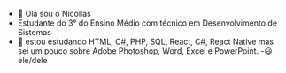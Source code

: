 - 👋 Olá sou o Nicollas
- Estudante do 3° do Ensino Médio com técnico em Desenvolvimento de Sistemas
- 📒 estou estudando HTML, C#, PHP, SQL, React, C#, React Native mas
sei um pouco sobre Adobe Photoshop, Word, Excel e PowerPoint.
-😃 ele/dele 

<!---
NicollasMSR/NicollasMSR is a ✨ special ✨ repository because its `README.md` (this file) appears on your GitHub profile.
You can click the Preview link to take a look at your changes.
--->

